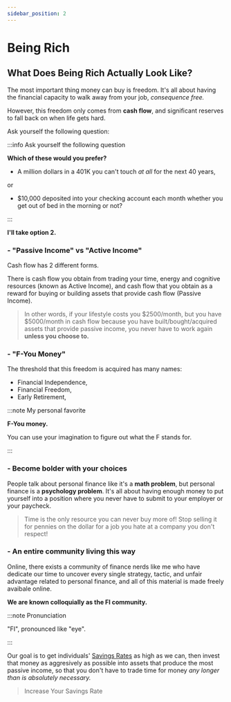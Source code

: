 ```yaml
---
sidebar_position: 2
---
```


# Being Rich

## What Does Being Rich Actually Look Like?

The most important thing money can buy is freedom. It's all about having the financial capacity to walk away from your job, *consequence free.* 

However, this freedom only comes from **cash flow**, and significant reserves to fall back on when life gets hard. 

Ask yourself the following question:

:::info Ask yourself the following question

**Which of these would you prefer?**

- A million dollars in a 401K you can't touch *at all* for the next 40 years,

or

- $10,000 deposited into your checking account each month whether you get out of bed in the morning or not?

:::

**I'll take option 2.**

### - "Passive Income" vs "Active Income"

Cash flow has 2 different forms. 

There is cash flow you obtain from trading your time, energy and cognitive resources (known as Active Income), and cash flow that you obtain as a reward for buying or building assets that provide cash flow (Passive Income).

>In other words, if your lifestyle costs you $2500/month, but you have $5000/month in cash flow because you have built/bought/acquired assets that provide passive income, you never have to work again **unless you choose to.** 

### - "F-You Money"

The threshold that this freedom is acquired has many names:

- Financial Independence, 
- Financial Freedom, 
- Early Retirement,

:::note My personal favorite

**F-You money.**

You can use your imagination to figure out what the F stands for.

:::

### - Become bolder with your choices

People talk about personal finance like it's a **math problem**, but personal finance is a **psychology problem**. It's all about having enough money to put yourself into a position where you never have to submit to your employer or your paycheck. 

>Time is the only resource you can never buy more of! Stop selling it for pennies on the dollar for a job you hate at a company you don't respect!

### - An entire community living this way

Online, there exists a community of finance nerds like me who have dedicate our time to uncover every single strategy, tactic, and unfair advantage related to personal finance, and all of this material is made freely avaibale online. 

**We are known colloquially as the FI community.**

:::note Pronunciation

"FI", pronounced like "eye".

:::

Our goal is to get individuals' [Savings Rates](/kpis/savings-rate.md) as high as we can, then invest that money as aggresively as possible into assets that produce the most passive income, so that you don't have to trade time for money *any longer than is absolutely necessary.*

>Increase Your Savings Rate